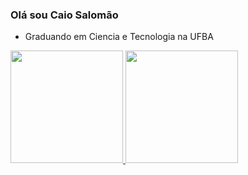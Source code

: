 ### Olá sou Caio Salomão
- Graduando em Ciencia e Tecnologia na UFBA
<div>
<a href="https://github.com/CaioSalomon">
<img height="180em" src="https://github-readme-stats.vercel.app/api/top-langs/?CaioSalomon&layout=compact&langs_count=7&theme=dracula"/>
<img height="180em" src="https://github-readme-stats.vercel.app/api?CaioSalomon&show_icons=true&theme=dracula&include_all_commits=true&count_private=true"/>
</div>
 

